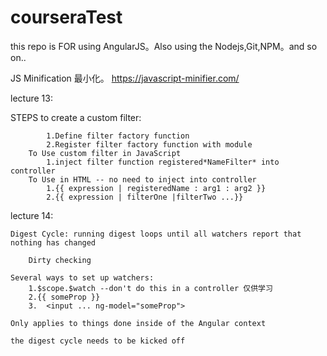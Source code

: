 # courseraTest
this repo is  FOR using AngularJS。Also using the Nodejs,Git,NPM。and so on..

JS Minification 最小化。 https://javascript-minifier.com/


lecture 13:

STEPS to create a custom filter:

			1.Define filter factory function
			2.Register filter factory function with module
		To Use custom filter in JavaScript
			1.inject filter function registered*NameFilter* into controller
		To Use in HTML -- no need to inject into controller
			1.{{ expression | registeredName : arg1 : arg2 }}
			2.{{ expression | filterOne |filterTwo ...}}
lecture 14:


	Digest Cycle: running digest loops until all watchers report that nothing has changed

		Dirty checking 

	Several ways to set up watchers:
	    1.$scope.$watch --don't do this in a controller 仅供学习
	    2.{{ someProp }}
	    3. 	<input ... ng-model="someProp">

	Only applies to things done inside of the Angular context

	the digest cycle needs to be kicked off




